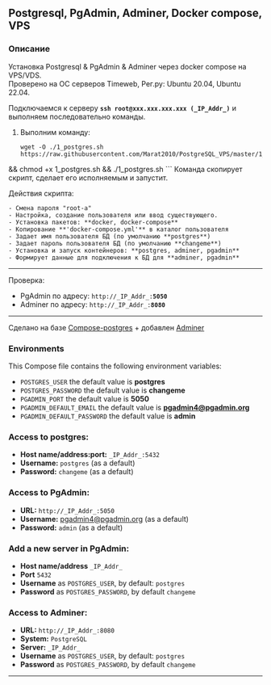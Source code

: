 ## Postgresql, PgAdmin, Adminer, Docker compose, VPS 

### Описание
Установка Postgresql & PgAdmin & Adminer через docker compose на VPS/VDS.  
Проверено на ОС серверов Timeweb, Рег.ру:  Ubuntu 20.04, Ubuntu 22.04.

  Подключаемся к серверу **`ssh root@xxx.xxx.xxx.xxx (_IP_Addr_)`** и выполняем последовательно команды.    

1. Выполним команду:  
    ```
    wget -O ./1_postgres.sh https://raw.githubusercontent.com/Marat2010/PostgreSQL_VPS/master/1_postgres.sh 
&& chmod +x 1_postgres.sh 
&& ./1_postgres.sh
    ```
Команда скопирует скрипт, сделает его исполняемым и запустит.  

Действия скрипта:

    - Смена пароля "root-а"
    - Настройка, создание пользователя или ввод существующего.
    - Установка пакетов: **docker, docker-compose**
    - Копирование **'docker-compose.yml'** в каталог пользователя
    - Задает имя пользователя БД (по умолчанию **postgres**)
    - Задает пароль пользователя БД (по умолчанию **changeme**)
    - Установка и запуск контейнеров: **postgres, adminer, pgadmin**
    - Формирует данные для подключения к БД для **adminer, pgadmin**

<hr>

Проверка:  
* PgAdmin по адресу: `http://_IP_Addr_:`**`5050`**  
* Adminer по адресу: `http://_IP_Addr_:`**`8080`**  

<hr>

Сделано на базе <a href='https://github.com/khezen/compose-postgres'>Compose-postgres</a> + добавлен <a href='https://hub.docker.com/_/adminer'>Adminer</a>

### Environments
This Compose file contains the following environment variables:

* `POSTGRES_USER` the default value is **postgres**
* `POSTGRES_PASSWORD` the default value is **changeme**
* `PGADMIN_PORT` the default value is **5050**
* `PGADMIN_DEFAULT_EMAIL` the default value is **pgadmin4@pgadmin.org**
* `PGADMIN_DEFAULT_PASSWORD` the default value is **admin**

### Access to postgres: 
* **Host name/address:port:** `_IP_Addr_:5432`
* **Username:** `postgres` (as a default)
* **Password:** `changeme` (as a default)

### Access to PgAdmin: 
* **URL:** `http://_IP_Addr_:5050`
* **Username:** pgadmin4@pgadmin.org (as a default)
* **Password:** `admin` (as a default)

### Add a new server in PgAdmin:
* **Host name/address** `_IP_Addr_`
* **Port** `5432`
* **Username** as `POSTGRES_USER`, by default: `postgres`
* **Password** as `POSTGRES_PASSWORD`, by default `changeme`

### Access to Adminer: 
* **URL:** `http://_IP_Addr_:8080`
* **System:** `PostgreSQL`
* **Server:** `_IP_Addr_`
* **Username** as `POSTGRES_USER`, by default: `postgres`
* **Password** as `POSTGRES_PASSWORD`, by default `changeme`
<hr>

